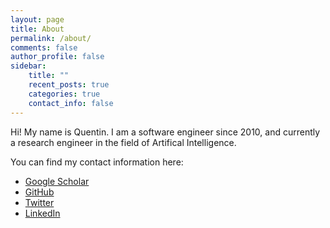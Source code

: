 ```yaml
---
layout: page
title: About
permalink: /about/
comments: false
author_profile: false
sidebar:
    title: ""
    recent_posts: true
    categories: true
    contact_info: false
---
```


Hi! My name is Quentin. I am a software engineer since 2010, and currently a research engineer in the field of Artifical Intelligence.

You can find my contact information here:

<ul class="author__urls social-icons">
    <li><a href="https://scholar.google.com/citations?user=XTaVGqYAAAAJ" rel="nofollow noopener noreferrer"><i class="fas fa-fw fa-link" aria-hidden="true"></i><span class="label">Google Scholar</span></a></li>
    <li><a href="https://github.com/QuentinDuval" rel="nofollow noopener noreferrer"><i class="fab fa-fw fa-github" aria-hidden="true"></i><span class="label">GitHub</span></a></li>
    <li><a href="https://twitter.com/quduval" rel="nofollow noopener noreferrer"><i class="fab fa-fw fa-twitter-square" aria-hidden="true"></i><span class="label">Twitter</span></a></li>
    <li><a href="https://www.linkedin.com/in/quentin-duval-53ba6576" rel="nofollow noopener noreferrer"><i class="fab fa-fw fa-linkedin" aria-hidden="true"></i><span class="label">LinkedIn</span></a></li>
</ul>
